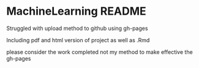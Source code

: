 # MachineLearning README

Struggled with upload method to github using gh-pages

Including pdf and html version of project as well as .Rmd

please consider the work completed not my method to make
effective the gh-pages
